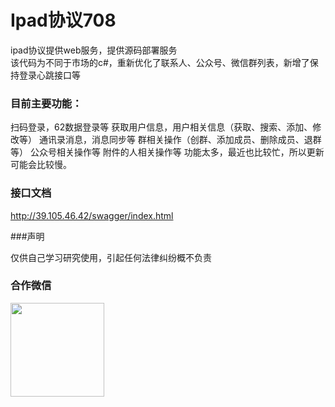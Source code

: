 # Ipad协议708

ipad协议提供web服务，提供源码部署服务<br/>
该代码为不同于市场的c#，重新优化了联系人、公众号、微信群列表，新增了保持登录心跳接口等

### 目前主要功能：

扫码登录，62数据登录等
获取用户信息，用户相关信息（获取、搜索、添加、修改等）
通讯录消息，消息同步等
群相关操作（创群、添加成员、删除成员、退群等）
公众号相关操作等
附件的人相关操作等
功能太多，最近也比较忙，所以更新可能会比较慢。
### 接口文档

<a href="http://39.105.46.42/swagger/index.html" target="_blank">http://39.105.46.42/swagger/index.html</a>

###声明

仅供自己学习研究使用，引起任何法律纠纷概不负责

### 合作微信
 <img src="https://buckettest-file2.oss-cn-shanghai.aliyuncs.com/1111.png" width = "150" height = "150" alt="" align=center />
